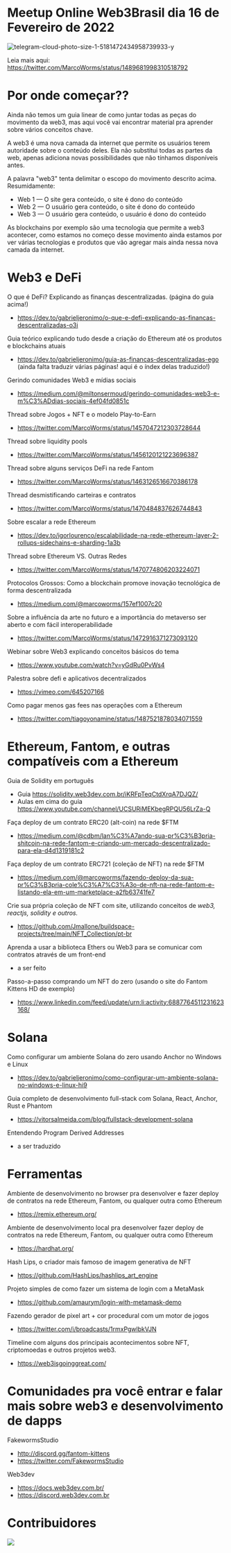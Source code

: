 # Meetup Online Web3Brasil dia 16 de Fevereiro de 2022

![telegram-cloud-photo-size-1-5181472434958739933-y](https://user-images.githubusercontent.com/7863230/152646261-b277c3d3-f0ab-48bd-bec3-6808f4a580ed.jpg)

Leia mais aqui: https://twitter.com/MarcoWorms/status/1489681998310518792

# Por onde começar??

Ainda não temos um guia linear de como juntar todas as peças do movimento da web3, mas aqui você vai encontrar material pra aprender sobre vários conceitos chave.

A web3 é uma nova camada da internet que permite os usuários terem autoridade sobre o conteúdo deles. Ela não substitui todas as partes da web, apenas adiciona novas possibilidades que não tínhamos disponíveis antes.

A palavra "web3" tenta delimitar o escopo do movimento descrito acima. Resumidamente:

* Web 1 — O site gera conteúdo, o site é dono do conteúdo
* Web 2 — O usuário gera conteúdo, o site é dono do conteúdo 
* Web 3 — O usuário gera conteúdo, o usuário é dono do conteúdo

As blockchains por exemplo são uma tecnologia que permite a web3 acontecer, como estamos no começo desse movimento ainda estamos por ver várias tecnologias e produtos que vão agregar mais ainda nessa nova camada da internet.

# Web3 e DeFi

O que é DeFi? Explicando as finanças descentralizadas. (página do guia acima!)
* https://dev.to/gabrieljeronimo/o-que-e-defi-explicando-as-financas-descentralizadas-o3i

Guia teórico explicando tudo desde a criação do Ethereum até os produtos e blockchains atuais  
* https://dev.to/gabrieljeronimo/guia-as-financas-descentralizadas-ego (ainda falta traduzir várias páginas! aqui é o índex delas traduzido!)

Gerindo comunidades Web3 e mídias sociais  
* https://medium.com/@miltonsermoud/gerindo-comunidades-web3-e-m%C3%ADdias-sociais-4ef04fd0851c

Thread sobre Jogos + NFT e o modelo Play-to-Earn  
* https://twitter.com/MarcoWorms/status/1457047212303728644

Thread sobre liquidity pools  
* https://twitter.com/MarcoWorms/status/1456120121223696387

Thread sobre alguns serviços DeFi na rede Fantom  
* https://twitter.com/MarcoWorms/status/1463126516670386178

Thread desmistificando carteiras e contratos  
* https://twitter.com/MarcoWorms/status/1470484837626744843

Sobre escalar a rede Ethereum  
* https://dev.to/igorlourenco/escalabilidade-na-rede-ethereum-layer-2-rollups-sidechains-e-sharding-1a3b

Thread sobre Ethereum VS. Outras Redes  
* https://twitter.com/MarcoWorms/status/1470774806203224071

Protocolos Grossos: Como a blockchain promove inovação tecnológica de forma descentralizada  
* https://medium.com/@marcoworms/157ef1007c20

Sobre a influência da arte no futuro e a importância do metaverso ser aberto e com fácil interoperabilidade
* https://twitter.com/MarcoWorms/status/1472916371273093120

Webinar sobre Web3 explicando conceitos básicos do tema
* https://www.youtube.com/watch?v=yGdRu0PvWs4

Palestra sobre defi e aplicativos decentralizados
* https://vimeo.com/645207166

Como pagar menos gas fees nas operações com a Ethereum
* https://twitter.com/tiagoyonamine/status/1487521878034071559

# Ethereum, Fantom, e outras compatíveis com a Ethereum

Guia de Solidity em português  
* Guia https://solidity.web3dev.com.br/iKRFpTeqCtdXrqA7DJQZ/
* Aulas em cima do guia https://www.youtube.com/channel/UCSURiMEKbegRPQU56LrZa-Q

Faça deploy de um contrato ERC20 (alt-coin) na rede $FTM  
* https://medium.com/@cdbm/lan%C3%A7ando-sua-pr%C3%B3pria-shitcoin-na-rede-fantom-e-criando-um-mercado-descentralizado-para-ela-d4d1319181c2

Faça deploy de um contrato ERC721 (coleção de NFT) na rede $FTM  
* https://medium.com/@marcoworms/fazendo-deploy-da-sua-pr%C3%B3pria-cole%C3%A7%C3%A3o-de-nft-na-rede-fantom-e-listando-ela-em-um-marketplace-a2fb63741fe7

Crie sua própria coleção de NFT com site, utilizando conceitos de _web3, reactjs, solidity e outros._
* https://github.com/Jmallone/buildspace-projects/tree/main/NFT_Collection/pt-br 

Aprenda a usar a biblioteca Ethers ou Web3 para se comunicar com contratos através de um front-end  
* a ser feito

Passo-a-passo comprando um NFT do zero (usando o site do Fantom Kittens HD de exemplo)
* https://www.linkedin.com/feed/update/urn:li:activity:6887764511231623168/

# Solana

Como configurar um ambiente Solana do zero usando Anchor no Windows e Linux  
* https://dev.to/gabrieljeronimo/como-configurar-um-ambiente-solana-no-windows-e-linux-hi9

Guia completo de desenvolvimento full-stack com Solana, React, Anchor, Rust e Phantom  
* https://vitorsalmeida.com/blog/fullstack-development-solana

Entendendo Program Derived Addresses  
* a ser traduzido

# Ferramentas

Ambiente de desenvolvimento no browser pra desenvolver e fazer deploy de contratos na rede Ethereum, Fantom, ou qualquer outra como Ethereum  
* https://remix.ethereum.org/

Ambiente de desenvolvimento local pra desenvolver fazer deploy de contratos na rede Ethereum, Fantom, ou qualquer outra como Ethereum 
* https://hardhat.org/

Hash Lips, o criador mais famoso de imagem generativa de NFT  
* https://github.com/HashLips/hashlips_art_engine

Projeto simples de como fazer um sistema de login com a MetaMask  
* https://github.com/amaurym/login-with-metamask-demo
 
Fazendo gerador de pixel art + cor procedural com um motor de jogos  
* https://twitter.com/i/broadcasts/1rmxPgwlbkVJN

Timeline com alguns dos principais acontecimentos sobre NFT, criptomoedas e outros projetos web3. 
* https://web3isgoinggreat.com/

# Comunidades pra você entrar e falar mais sobre web3 e desenvolvimento de dapps

FakewormsStudio  
* http://discord.gg/fantom-kittens
* https://twitter.com/FakewormsStudio

Web3dev
* https://docs.web3dev.com.br/
* https://discord.web3dev.com.br

# Contribuidores
<a href="https://github.com/web3brasil/web3brasil/graphs/contributors"><img src="https://contrib.rocks/image?repo=web3brasil/web3brasil" /></a>
